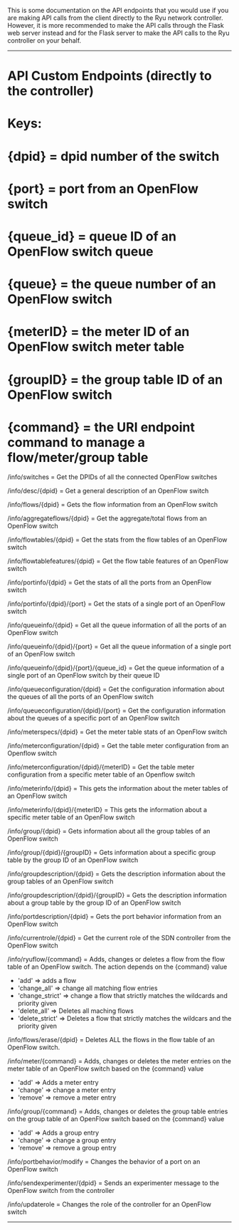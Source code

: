 This is some documentation on the API endpoints that you would use if you are making API calls from the client directly to the 
Ryu network controller. However, it is more recommended to make the API calls through the Flask web server instead and for the
Flask server to make the API calls to the Ryu controller on your behalf.

************************************************************************************************************************************
# API Custom Endpoints (directly to the controller)

# Keys: 
# {dpid} = dpid number of the switch
# {port} = port from an OpenFlow switch
# {queue_id} = queue ID of an OpenFlow switch queue
# {queue} = the queue number of an OpenFlow switch
# {meterID} = the meter ID of an OpenFlow switch meter table
# {groupID} = the group table ID of an OpenFlow switch
# {command} = the URI endpoint command to manage a flow/meter/group table

/info/switches = Get the DPIDs of all the connected OpenFlow switches

/info/desc/{dpid} = Get a general description of an OpenFlow switch

/info/flows/{dpid} = Gets the flow information from an OpenFlow switch

/info/aggregateflows/{dpid} = Get the aggregate/total flows from an OpenFlow switch

/info/flowtables/{dpid} = Get the stats from the flow tables of an OpenFlow switch

/info/flowtablefeatures/{dpid} = Get the flow table features of an OpenFlow switch

/info/portinfo/{dpid} = Get the stats of all the ports from an OpenFlow switch

/info/portinfo/{dpid}/{port} = Get the stats of a single port of an OpenFlow switch

/info/queueinfo/{dpid} = Get all the queue information of all the ports of an OpenFlow switch

/info/queueinfo/{dpid}/{port} = Get all the queue information of a single port of an OpenFlow switch

/info/queueinfo/{dpid}/{port}/{queue_id} = Get the queue information of a single port of an OpenFlow switch by their queue ID

/info/queueconfiguration/{dpid} = Get the configuration information about the queues of all the ports of an OpenFlow switch

/info/queueconfiguration/{dpid}/{port} = Get the configuration information about the queues of a specific port of an OpenFlow switch

/info/meterspecs/{dpid} = Get the meter table stats of an OpenFlow switch

/info/meterconfiguration/{dpid} = Get the table meter configuration from an Openflow switch

/info/meterconfiguration/{dpid}/{meterID} = Get the table meter configuration from a specific meter table of an Openflow switch

/info/meterinfo/{dpid} = This gets the information about the meter tables of an OpenFlow switch

/info/meterinfo/{dpid}/{meterID} = This gets the information about a specific meter table of an OpenFlow switch

/info/group/{dpid} = Gets information about all the group tables of an OpenFlow switch

/info/group/{dpid}/{groupID} = Gets information about a specific group table by the group ID of an OpenFlow switch

/info/groupdescription/{dpid} = Gets the description information about the group tables of an OpenFlow switch

/info/groupdescription/{dpid}/{groupID} = Gets the description information about a group table by the group ID of an OpenFlow switch

/info/portdescription/{dpid} = Gets the port behavior information from an OpenFlow switch

/info/currentrole/{dpid} = Get the current role of the SDN controller from the OpenFlow switch

/info/ryuflow/{command} = Adds, changes or deletes a flow from the flow table of an OpenFlow switch. The action depends on the {command} value
 - 'add' => adds a flow
 - 'change_all' => change all matching flow entries
 - 'change_strict' => change a flow that strictly matches the wildcards and priority given
 - 'delete_all' => Deletes all maching flows
 - 'delete_strict' => Deletes a flow that strictly matches the wildcars and the priority given

/info/flows/erase/{dpid} = Deletes ALL the flows in the flow table of an OpenFlow switch.

/info/meter/{command} = Adds, changes or deletes the meter entries on the meter table of an OpenFlow switch based on the {command} value
 - 'add' => Adds a meter entry
 - 'change' => change a meter entry
 - 'remove' => remove a meter entry

/info/group/{command} = Adds, changes or deletes the group table entries on the group table of an OpenFlow switch based on the {command} value
 - 'add' => Adds a group entry
 - 'change' => change a group entry
 - 'remove' => remove a group entry

/info/portbehavior/modify = Changes the behavior of a port on an OpenFlow switch

/info/sendexperimenter/{dpid} = Sends an experimenter message to the OpenFlow switch from the controller

/info/updaterole = Changes the role of the controller for an OpenFlow switch

************************************************************************************************************************************